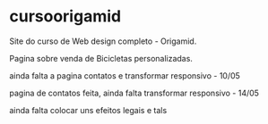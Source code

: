 # cursoorigamid 

Site do curso de Web design completo - Origamid.

Pagina sobre venda de Bicicletas personalizadas.

ainda falta a pagina contatos e transformar responsivo - 10/05

pagina de contatos feita, ainda falta transformar responsivo - 14/05

ainda falta colocar uns efeitos legais e tals

